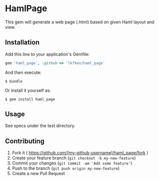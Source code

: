 # HamlPage

This gem will generate a web page (.html) based on given Haml layout and view.

## Installation

Add this line to your application's Gemfile:

```ruby
gem 'haml_page', :github => 'lkfken/haml_page'
```

And then execute:

    $ bundle

Or install it yourself as:

    $ gem install haml_page

## Usage

See specs under the test directory.

## Contributing

1. Fork it ( https://github.com/[my-github-username]/haml_page/fork )
2. Create your feature branch (`git checkout -b my-new-feature`)
3. Commit your changes (`git commit -am 'Add some feature'`)
4. Push to the branch (`git push origin my-new-feature`)
5. Create a new Pull Request
